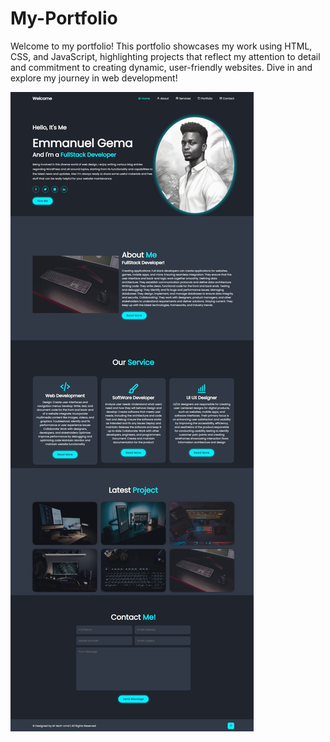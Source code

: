 # My-Portfolio
Welcome to my portfolio! This portfolio showcases my work using HTML, CSS, and JavaScript, highlighting projects that reflect my attention to detail and commitment to creating dynamic, user-friendly websites. Dive in and explore my journey in web development!

![image alt](https://github.com/M-tech-cmd/My-Portfolio/blob/27e1cde61049f04125f3e5c8625d4def7381eaf3/Screenshot.jpeg)
